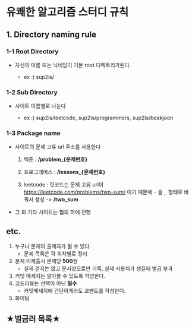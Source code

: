 # 유쾌한 알고리즘 스터디 규칙

## 1. Directory naming rule

### 1-1 Root Directory

* 자신의 이름 또는 닉네임이 기본 root 디렉토리가된다.

  * ex :) sup2is/

    

### 1-2 Sub Directory

* 사이트 이름별로 나눈다

  * ex :) sup2is/leetcode, sup2is/programmers, sup2is/beakjoon

    

### 1-3 Package name

* 사이트의 문제 고유 url 주소를 사용한다

  1. 백준 : **/problem_{문제번호}**

  2. 프로그래머스 : **/lessons_{문제번호}**

  3. leetcode : 릿코드는 문제 고유 url이  https://leetcode.com/problems/two-sum/ 이기 때문에 `-` 을 `_` 형태로 바꿔서 생성 -> **/two_sum**

     

* 그 외 기타 사이트는 협의 하에 진행

  
## etc.

1. 누구나 문제의 출제자가 될 수 있다.
   * 문제 목록은 각 회차별로 정리
2. 문제 미제출시 문제당 **500**원
   * 실제 걷지는 않고 문서상으로만 기록, 실제 사용처가 생길때 벌금 부과
3. 커밋 메세지는 알아볼 수 있도록 작성한다.
4. 코드리뷰는 선택이 아닌 **필수**
   * 커밋메세지에 간단하게라도 코멘트를 작성한다.
5. 화이팅


## ★벌금러 목록★
